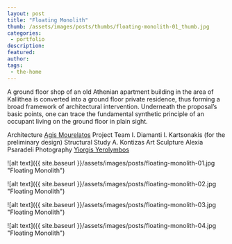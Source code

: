 ```yaml
---
layout: post
title: "Floating Monolith"
thumb: /assets/images/posts/thumbs/floating-monolith-01_thumb.jpg
categories:
 - portfolio
description:
featured:
author: 
tags:
 - the-home
---
```


A ground floor shop of an old Athenian apartment building in the area of Kallithea is converted into a ground floor private residence, thus forming a broad framework of architectural intervention. Underneath the proposal’s basic points, one can trace the fundamental synthetic principle of an occupant living on the ground floor in plain sight.

<p class="credits">
    <span class="title">Architecture</span>
        <span class="contributor"><a href="https://agismourelatos.com/">Agis Mourelatos</a></span>
    <span class="title">Project Team</span>
        <span class="contributor">I. Diamanti</span>
        <span class="contributor">I. Kartsonakis (for the preliminary design)</span>
    <span class="title">Structural Study</span>
        <span class="contributor">A. Kontizas</span>
    <span class="title">Art Sculpture</span>
        <span class="contributor">Alexia Psaradeli</span>
    <span class="title">Photography</span>
        <span class="contributor"><a href="http://www.yerolymbos.com/el/">Yiorgis Yerolymbos</a></span>
</p>

![alt text]({{ site.baseurl }}/assets/images/posts/floating-monolith-01.jpg "Floating Monolith")

![alt text]({{ site.baseurl }}/assets/images/posts/floating-monolith-02.jpg "Floating Monolith")

![alt text]({{ site.baseurl }}/assets/images/posts/floating-monolith-03.jpg "Floating Monolith")

![alt text]({{ site.baseurl }}/assets/images/posts/floating-monolith-04.jpg "Floating Monolith")